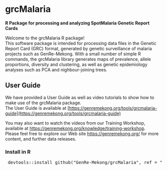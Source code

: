 # grcMalaria
<b>R Package for processing and analyzing SpotMalaria Genetic Report Cards</b>

Welcome to the grcMalaria R package!
<br/>This software package is intended for processing data files in the Genetic Report Card (GRC) format, generated by genetic surveillance of malaria projects such as GenRe-Mekong. With a small number of simple R commands, the grcMalaria library generates maps of prevalence, allele proportions, diversity and clustering, as well as genetic epidemiology analyses such as PCA and nighbour-joining trees.

## User Guide
We have provided a User Guide as well as video tutorials to show how to make use of the grcMalaria package.
<br/>The User Guide is available at [https://genremekong.org/tools/grcmalaria-guide](https://genremekong.org/tools/grcmalaria-guide)

You may also want to watch the videos from our Training Workshop, available at https://genremekong.org/knowledge/training-workshop.
<br/>Please feel free to explore our Web site https://genremekong.org/ for more content, and further data releases.


### Install in R
<pre> devtools::install_github("GenRe-Mekong/grcMalaria", ref = "V2.0.0") </pre>

